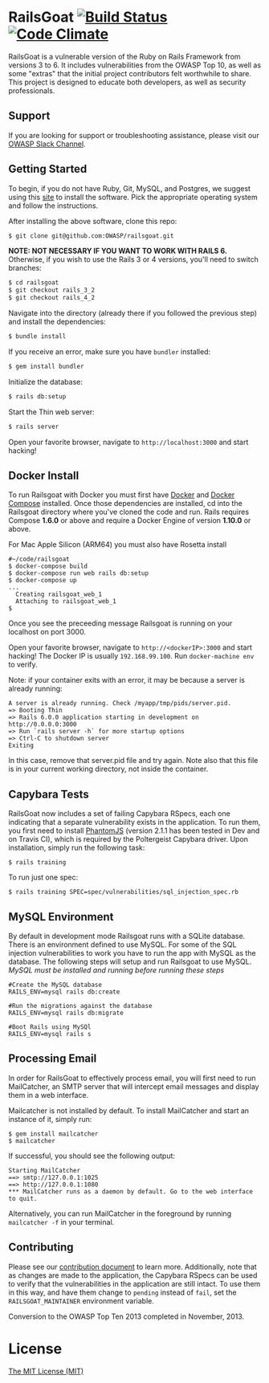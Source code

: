 # RailsGoat [![Build Status](https://api.travis-ci.org/OWASP/railsgoat.png?branch=master)](https://travis-ci.org/OWASP/railsgoat) [![Code Climate](https://codeclimate.com/github/OWASP/railsgoat.png)](https://codeclimate.com/github/OWASP/railsgoat)

RailsGoat is a vulnerable version of the Ruby on Rails Framework from versions 3 to 6. It includes vulnerabilities from the OWASP Top 10, as well as some "extras" that the initial project contributors felt worthwhile to share. This project is designed to educate both developers, as well as security professionals.

## Support

If you are looking for support or troubleshooting assistance, please visit our [OWASP Slack Channel](https://owasp.slack.com/messages/project-railsgoat/).

## Getting Started

To begin, if you do not have Ruby, Git, MySQL, and Postgres, we suggest
using this [site](https://gorails.com/setup) to install the software.
Pick the appropriate operating system and follow the instructions.

After installing the above software, clone this repo:

```bash
$ git clone git@github.com:OWASP/railsgoat.git
```

**NOTE: NOT NECESSARY IF YOU WANT TO WORK WITH RAILS 6.** Otherwise, if you wish to use the Rails 3 or 4 versions, you'll need to switch branches:

```bash
$ cd railsgoat
$ git checkout rails_3_2
$ git checkout rails_4_2
```

Navigate into the directory (already there if you followed the previous step) and install the dependencies:

```bash
$ bundle install
```

If you receive an error, make sure you have `bundler` installed:

```bash
$ gem install bundler
```

Initialize the database:

```bash
$ rails db:setup
```

Start the Thin web server:

```bash
$ rails server
```

Open your favorite browser, navigate to `http://localhost:3000` and start hacking!

## Docker Install
To run Railsgoat with Docker you must first have [Docker](https://docs.docker.com/engine/installation/) and [Docker Compose](https://docs.docker.com/compose/install/) installed. Once those dependencies are installed, cd into the Railsgoat directory where you've cloned the code and run. Rails requires Compose **1.6.0** or above and require a Docker Engine of version **1.10.0** or above.

For Mac Apple Silicon (ARM64) you must also have Rosetta install

```
#~/code/railsgoat
$ docker-compose build
$ docker-compose run web rails db:setup
$ docker-compose up
...
  Creating railsgoat_web_1
  Attaching to railsgoat_web_1
$
```
Once you see the preceeding message Railsgoat is running on your localhost on port 3000.

Open your favorite browser, navigate to `http://<dockerIP>:3000` and start hacking! The Docker IP is usually `192.168.99.100`. Run `docker-machine env` to verify.

Note: if your container exits with an error, it may be because a server is already running:
```
A server is already running. Check /myapp/tmp/pids/server.pid.
=> Booting Thin
=> Rails 6.0.0 application starting in development on
http://0.0.0.0:3000
=> Run `rails server -h` for more startup options
=> Ctrl-C to shutdown server
Exiting
```
In this case, remove that server.pid file and try again. Note also that this file is in your current working directory, not inside the container.

## Capybara Tests

RailsGoat now includes a set of failing Capybara RSpecs, each one indicating that a separate vulnerability exists in the application. To run them, you first need to install [PhantomJS](https://github.com/jonleighton/poltergeist#installing-phantomjs) (version 2.1.1 has been tested in Dev and on Travis CI), which is required by the Poltergeist Capybara driver. Upon installation, simply run the following task:

```
$ rails training
```

To run just one spec:

```
$ rails training SPEC=spec/vulnerabilities/sql_injection_spec.rb
```

## MySQL Environment

By default in development mode Railsgoat runs with a SQLite database. There is an environment defined to use MySQL. For some of the SQL injection vulnerabilities to work you have to run the app with MySQL as the database. The following steps will setup and run Railsgoat to use MySQL. *MySQL must be installed and running before running these steps*

```
#Create the MySQL database
RAILS_ENV=mysql rails db:create

#Run the migrations against the database
RAILS_ENV=mysql rails db:migrate

#Boot Rails using MySQl
RAILS_ENV=mysql rails s
```

## Processing Email

In order for RailsGoat to effectively process email, you will first need to run MailCatcher, an SMTP server that will intercept email messages and display them in a web interface.

Mailcatcher is not installed by default. To install MailCatcher and start an instance of it, simply run:

```
$ gem install mailcatcher
$ mailcatcher
```

If successful, you should see the following output:

```
Starting MailCatcher
==> smtp://127.0.0.1:1025
==> http://127.0.0.1:1080
*** MailCatcher runs as a daemon by default. Go to the web interface to quit.
```

Alternatively, you can run MailCatcher in the foreground by running `mailcatcher -f` in your terminal.

## Contributing

Please see our [contribution document](./CONTRIBUTING.md) to learn more. Additionally, note that as changes are made to the application, the Capybara RSpecs can be used to verify that the vulnerabilities in the application are still intact. To use them in this way, and have them change to `pending` instead of `fail`, set the `RAILSGOAT_MAINTAINER` environment variable.

Conversion to the OWASP Top Ten 2013 completed in November, 2013.

# License

[The MIT License (MIT)](./LICENSE.md)
